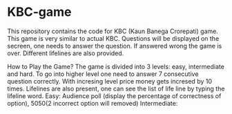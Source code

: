 # KBC-game

This repository contains the code for KBC (Kaun Banega Crorepati) game. This game is very similar to actual KBC. Questions will be displayed on the secreen, one needs to answer the question. If answered wrong the game is over. Different lifelines are also provided.

How to Play the Game?
The game is divided into 3 levels: easy, intermediate and hard. To go into higher level one need to answer 7 consecutive question correctly. With incresing level price money gets incresed by 10 times.
Lifelines are also present, one can see the list of life line by typing the lifeline word. 
Easy: Audience poll (display the percentage of correctness of option), 5050(2 incorrect option will removed)
Intermediate: 
